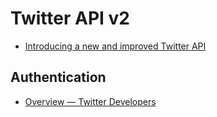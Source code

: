 # Twitter API v2

- [Introducing a new and improved Twitter API](https://blog.twitter.com/developer/en_us/topics/tools/2020/introducing_new_twitter_api.html)

## Authentication
- [Overview — Twitter Developers](https://developer.twitter.com/en/docs/basics/authentication/overview)
